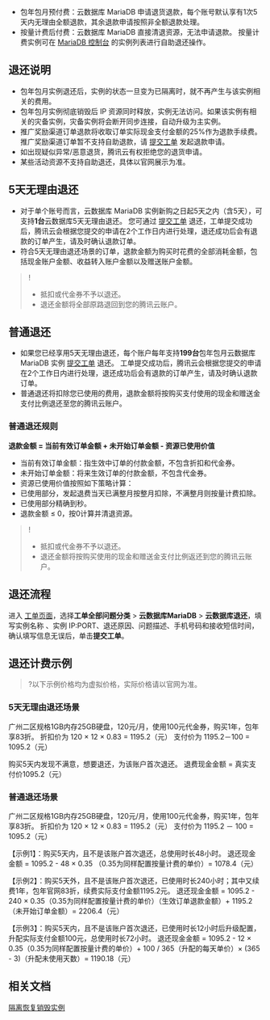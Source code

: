 
- 包年包月预付费：云数据库 MariaDB 申请退货退款，每个账号默认享有1次5天内无理由全额退款，其余退款申请按照非全额退款处理。
- 按量计费后付费：云数据库 MariaDB 直接清退资源，无法申请退款。
按量计费实例可在 [MariaDB 控制台](https://console.cloud.tencent.com/mariadb/instance/index) 的实例列表进行自助退还操作。

## 退还说明
- 包年包月实例退还后，实例的状态一旦变为已隔离时，就不再产生与该实例相关的费用。
- 包年包月实例彻底销毁后 IP 资源同时释放，实例无法访问。如果该实例有相关的灾备实例，灾备实例将会断开同步连接，自动升级为主实例。
- 推广奖励渠道订单退款将收取订单实际现金支付金额的25%作为退款手续费。推广奖励渠道订单暂不支持自助退款，请  [提交工单](https://console.cloud.tencent.com/workorder/category) 发起退款申请。
- 如出现疑似异常/恶意退货，腾讯云有权拒绝您的退货申请。
- 某些活动资源不支持自助退还，具体以官网展示为准。


## 5天无理由退还
- 对于单个账号而言，云数据库 MariaDB 实例新购之日起5天之内（含5天），可支持**1台**云数据库5天无理由退还。
您可通过 [提交工单](https://console.cloud.tencent.com/workorder/category) 退还，工单提交成功后，腾讯云会根据您提交的申请在2个工作日内进行处理，退还成功后会有退款的订单产生，请及时确认退款订单。
- 符合5天无理由退还场景的订单，退款金额为购买时花费的全部消耗金额，包括现金账户金额、收益转入账户金额以及赠送账户金额。
>!
>- 抵扣或代金券不予以退还。
>- 退还金额将全部原路退回到您的腾讯云账户。

## 普通退还
- 如果您已经享用5天无理由退还，每个账户每年支持**199台**包年包月云数据库 MariaDB 实例 [提交工单](https://console.cloud.tencent.com/workorder/category) 退还。
工单提交成功后，腾讯云会根据您提交的申请在2个工作日内进行处理，退还成功后会有退款的订单产生，请及时确认退款订单。
- 普通退还将扣除您已使用的费用，退款金额将按购买支付使用的现金和赠送金支付比例退还至您的腾讯云账户。

### 普通退还规则
**退款金额 = 当前有效订单金额 + 未开始订单金额 - 资源已使用价值**

- 当前有效订单金额：指生效中订单的付款金额，不包含折扣和代金券。
- 未开始订单金额：将来生效订单的付款金额，不包含代金券。
- 资源已使用价值按照如下策略计算：
 - 已使用部分，发起退费当天已满整月按整月扣除，不满整月则按量计费扣除。
 - 已使用部分精确到秒。
 - 退款金额 ≤ 0，按0计算并清退资源。

>!
>- 抵扣或代金券不予以退还。
>- 退还金额将按购买使用的现金和赠送金支付比例返还到您的腾讯云账户。

## 退还流程
进入 [工单页面](https://console.cloud.tencent.com/workorder/category)，选择**工单全部问题分类** > **云数据库MariaDB** > **云数据库退还**，填写实例名称 、实例 IP:PORT、退还原因、问题描述、手机号码和接收短信时间，确认填写信息无误后，单击**提交工单**。

## 退还计费示例
>?以下示例价格均为虚拟价格，实际价格请以官网为准。

### 5天无理由退还场景
广州二区规格1GB内存25GB硬盘，120元/月，使用100元代金券，购买1年，包年享83折。
折扣价为 120 × 12 × 0.83 = 1195.2（元）
支付价为 1195.2－100 = 1095.2（元）

购买5天内发现不满意，想要退还，为该账户首次退还。
退费现金金额 = 真实支付价1095.2（元）

### 普通退还场景
广州二区规格1GB内存25GB硬盘，120元/月，使用100元代金券，购买1年，包年享83折。
折扣价为 120 × 12 × 0.83 = 1195.2（元）
支付价为 1195.2 － 100 = 1095.2（元）

【示例1】：购买5天内，且不是该账户首次退还，总使用时长48小时。
退还现金金额 = 1095.2 - 48 × 0.35 （0.35为同样配置按量计费的单价）= 1078.4（元）

【示例2】：购买5天外，且不是该账户首次退还，已使用时长240小时；其中又续费1年，包年官网83折，续费实际支付金额1195.2元。
退还现金金额 = 1095.2 - 240 × 0.35（0.35为同样配置按量计费的单价）（生效订单退款金额）+ 1195.2（未开始订单金额）= 2206.4（元）

【示例3】：购买5天内，且不是该账户首次退还，已使用时长12小时后升级配置，升配实际支付金额100元，总使用时长72小时。
退还现金金额 = 1095.2 - 12 × 0.35（0.35为同样配置按量计费的单价）+ 100 / 365（升配的每天单价）× (365 - 3)（升配未使用天数）= 1190.18（元）

## 相关文档
[隔离恢复销毁实例](https://cloud.tencent.com/document/product/237/17452)
